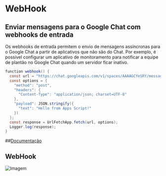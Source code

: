 # WebHook
## Enviar mensagens para o Google Chat com webhooks de entrada
Os webhooks de entrada permitem o envio de mensagens assíncronas para o Google Chat a partir de aplicativos que não são do Chat. Por exemplo, é possível configurar um aplicativo de monitoramento para notificar a equipe de plantão no Google Chat quando um servidor ficar inativo.

```csharp
function webhook() {
  const url = "https://chat.googleapis.com/v1/spaces/AAAAGCYeSRY/messages";
  const options = {
    "method": "post",
    "headers": {
      "Content-Type": "application/json; charset=UTF-8"
    },
    "payload": JSON.stringify({
      "text": "Hello from Apps Script!"
    })
  };
  const response = UrlFetchApp.fetch(url, options);
  Logger.log(response);
}
```
##[Documentação](https://developers.google.com/chat/how-tos/webhooks?hl=pt-br#apps-script)
## WebHook
![Imagem](https://developers.google.com/static/chat/images/arch-pat-notifier.svg?hl=pt-br)

